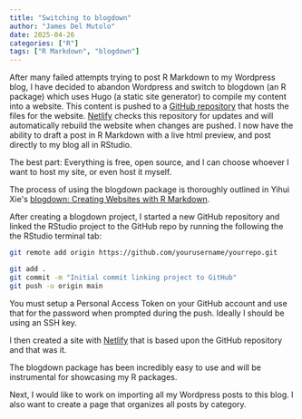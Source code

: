 ```yaml
---
title: "Switching to blogdown"
author: "James Del Mutolo"
date: 2025-04-26
categories: ["R"]
tags: ["R Markdown", "blogdown"]
---
```




After many failed attempts trying to post R Markdown to my Wordpress blog, I have decided to abandon Wordpress and switch to blogdown (an R package) which uses Hugo (a static site generator) to compile my content into a website. This content is pushed to a [GitHub repository](https://github.com/delmutoloj/jdsdatascience) that hosts the files for the website. [Netlify](https://www.netlify.com/) checks this repository for updates and will automatically rebuild the website when changes are pushed. I now have the ability to draft a post in R Markdown with a live html preview, and post directly to my blog all in RStudio.

The best part: Everything is free, open source, and I can choose whoever I want to host my site, or even host it myself.

The process of using the blogdown package is thoroughly outlined in Yihui Xie's [blogdown: Creating Websites with R Markdown](https://bookdown.org/yihui/blogdown/).

After creating a blogdown project, I started a new GitHub repository and linked the RStudio project to the GitHub repo by running the following the the RStudio terminal tab:

``` bash
git remote add origin https://github.com/yourusername/yourrepo.git

git add .
git commit -m "Initial commit linking project to GitHub"
git push -u origin main
```

You must setup a Personal Access Token on your GitHub account and use that for the password when prompted during the push. Ideally I should be using an SSH key.

I then created a site with [Netlify](https://www.netlify.com/) that is based upon the GitHub repository and that was it.

The blogdown package has been incredibly easy to use and will be instrumental for showcasing my R packages.

Next, I would like to work on importing all my Wordpress posts to this blog. I also want to create a page that organizes all posts by category.

